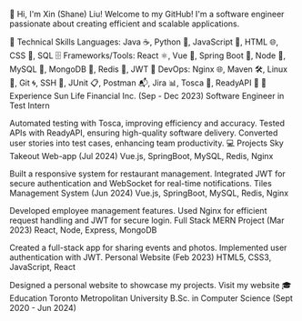 👋 Hi, I'm Xin (Shane) Liu!
Welcome to my GitHub! I'm a software engineer passionate about creating efficient and scalable applications.

🚀 Technical Skills
Languages: Java ☕, Python 🐍, JavaScript 📜, HTML 🌐, CSS 🎨, SQL 🗄️
Frameworks/Tools: React ⚛️, Vue 🖖, Spring Boot 🚀, Node 🌲, MySQL 🐬, MongoDB 🍃, Redis 🧠, JWT 🔑
DevOps: Nginx 🌐, Maven 🛠️, Linux 🐧, Git 🌀, SSH 🔐, JUnit 📋, Postman 📬, Jira 📊, Tosca 🧪, ReadyAPI 🧬
💼 Experience
Sun Life Financial Inc. (Sep - Dec 2023)
Software Engineer in Test Intern

Automated testing with Tosca, improving efficiency and accuracy.
Tested APIs with ReadyAPI, ensuring high-quality software delivery.
Converted user stories into test cases, enhancing team productivity.
💻 Projects
Sky Takeout Web-app (Jul 2024)
Vue.js, SpringBoot, MySQL, Redis, Nginx

Built a responsive system for restaurant management.
Integrated JWT for secure authentication and WebSocket for real-time notifications.
Tiles Management System (Jun 2024)
Vue.js, SpringBoot, MySQL, Redis, Nginx

Developed employee management features.
Used Nginx for efficient request handling and JWT for secure login.
Full Stack MERN Project (Mar 2023)
React, Node, Express, MongoDB

Created a full-stack app for sharing events and photos.
Implemented user authentication with JWT.
Personal Website (Feb 2023)
HTML5, CSS3, JavaScript, React

Designed a personal website to showcase my projects.
Visit my website
🎓 Education
Toronto Metropolitan University
B.Sc. in Computer Science (Sept 2020 - Jun 2024)
